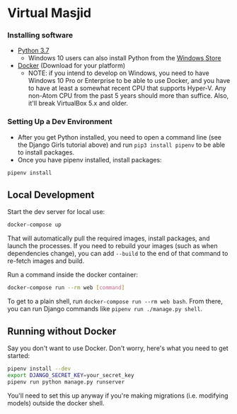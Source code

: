 # Virtual Masjid

### Installing software

- [Python 3.7](https://www.python.org/downloads/)
   - Windows 10 users can also install Python from the [Windows Store](https://docs.python.org/3.7/using/windows.html#windows-store)
- [Docker](https://docs.docker.com/docker-for-mac/install/) (Download for your platform)
  - NOTE: if you intend to develop on Windows, you need to have Windows 10 Pro
    or Enterprise to be able to use Docker, and you have to have at least a
    somewhat recent CPU that supports Hyper-V. Any non-Atom CPU from the past 5
    years should more than suffice. Also, it'll break VirtualBox 5.x and older.

### Setting Up a Dev Environment

- After you get Python installed, you need to open a command line (see the
  Django Girls tutorial above) and run `pip3 install pipenv` to be able to
  install packages.
- Once you have pipenv installed, install packages:

```bash
pipenv install
```

## Local Development

Start the dev server for local use:

```bash
docker-compose up
```

That will automatically pull the required images, install packages, and launch the
processes. If you need to rebuild your images (such as when dependencies change),
you can add `--build` to the end of that command to re-fetch images and build.

Run a command inside the docker container:

```bash
docker-compose run --rm web [command]
```

To get to a plain shell, run `docker-compose run --rm web bash`. From there, you
can run Django commands like `pipenv run ./manage.py shell`.

## Running without Docker

Say you don't want to use Docker. Don't worry, here's what you need to get started:

```bash
pipenv install --dev
export DJANGO_SECRET_KEY=your_secret_key
pipenv run python manage.py runserver
```

You'll need to set this up anyway if you're making migrations (i.e. modifying models)
outside the docker shell.


